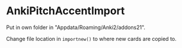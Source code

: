 # AnkiPitchAccentImport

Put in own folder in "Appdata/Roaming/Anki2/addons21".

Change file location in `importnew()` to where new cards are copied to.
